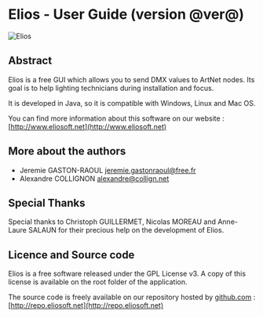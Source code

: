Elios - User Guide (version @ver@)
==================================

![Elios](assets/elios/elios.png)

Abstract
--------

Elios is a free GUI which allows you to send DMX values to ArtNet nodes.
Its goal is to help lighting technicians during installation and focus.

It is developed in Java, so it is compatible with Windows, Linux and Mac OS.

You can find more information about this software on our website : [http://www.eliosoft.net](http://www.eliosoft.net)

More about the authors
----------------------

* Jeremie GASTON-RAOUL [jeremie.gastonraoul@free.fr](mailto:jeremie.gastonraoul@free.fr)
* Alexandre COLLIGNON [alexandre@collign.net](mailto:alexandre@collign.net)

Special Thanks
--------------
Special thanks to Christoph GUILLERMET, Nicolas MOREAU and Anne-Laure SALAUN for their precious help on the development of Elios.


Licence and Source code
-----------------------

Elios is a free software released under the GPL License v3. A copy of this 
license is available on the root folder of the application.

The source code is freely available on our repository hosted by [github.com](http://github.com) :
[http://repo.eliosoft.net](http://repo.eliosoft.net)

